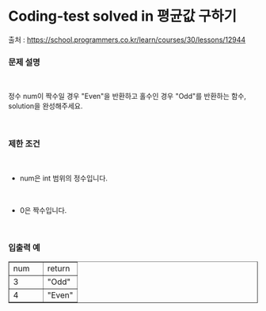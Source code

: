 # Coding-test solved in 평균값 구하기

출처 : https://school.programmers.co.kr/learn/courses/30/lessons/12944
</tr>
<tr>
<h3 id="%EB%AC%B-%EC%A-%-C%--%EC%--%A-%EB%AA%--" data-ke-size="size23"><b>문제 설명</b></h3>
<p data-ke-size="size16">&nbsp;</p>
<p data-ke-size="size16">정수 num이 짝수일 경우 "Even"을 반환하고 홀수인 경우 "Odd"를 반환하는 함수, solution을 완성해주세요.</p>
<p data-ke-size="size16">&nbsp;</p>
<h3 id="%EB%AC%B-%EC%A-%-C%--%EC%--%A-%EB%AA%--" data-ke-size="size23"><b>제한 조건</b></h3>
<p data-ke-size="size16">&nbsp;</p>
<ul style="list-style-type: disc;" data-ke-list-type="disc">
<li>num은 int 범위의 정수입니다.</li>
</ul>
<p data-ke-size="size16">&nbsp;</p>
<ul style="list-style-type: disc;" data-ke-list-type="disc">
<li>0은 짝수입니다.</li>
</ul>
<p data-ke-size="size16">&nbsp;</p>
<h3 id="%EB%AC%B-%EC%A-%-C%--%EC%--%A-%EB%AA%--" data-ke-size="size23"><b>입출력 예</b></h3>
<table style="border-collapse: collapse; width: 100%;" border="1" data-ke-align="alignLeft" data-ke-style="style12">
<tbody>
<tr>
<td style="width: 50%;">num</td>
<td style="width: 50%;">return</td>
</tr>
<tr>
<td style="width: 50%;">3</td>
<td style="width: 50%;">"Odd"</td>
</tr>
<tr>
<td style="width: 50%;">4</td>
<td style="width: 50%;">"Even"</td>
</tr>
</tbody>
</table>

